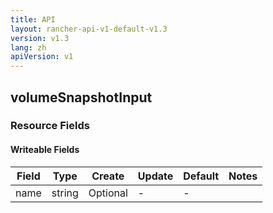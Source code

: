 ```yaml
---
title: API
layout: rancher-api-v1-default-v1.3
version: v1.3
lang: zh
apiVersion: v1
---
```


## volumeSnapshotInput



### Resource Fields

#### Writeable Fields

Field | Type | Create | Update | Default | Notes
---|---|---|---|---|---
name | string | Optional | - | - | 



<br>
